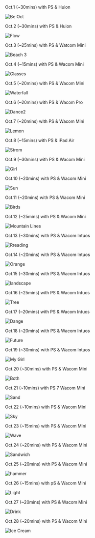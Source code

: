 Oct.1 (~30mins) with PS & Huion

![Be Oct](1.jpg)

Oct.2 (~30mins) with PS & Huion

![Flow](2.jpg)

Oct.3 (~25mins) with PS & Watcom Mini

![Beach 3](3.jpg)

Oct.4 (~15mins) with PS & Wacom Mini

![Glasses](4.jpg)

Oct.5 (~20mins) with PS & Wacom Mini

![Waterfall](5.jpg)

Oct.6 (~20mins) with PS & Wacom Pro

![Dance2](6.jpg)

Oct.7 (~20mins) with PS & Wacom Mini

![Lemon](7.jpg)

Oct.8 (~15mins) with PS & iPad Air

![Strom](8.jpg)

Oct.9 (~30mins) with PS & Wacom Mini

![Girl](9.jpg)

Oct.10 (~20mins) with PS & Wacom Mini

![Sun](10.jpg)

Oct.11 (~20mins) with PS & Wacom Mini

![Birds](11.jpg)

Oct.12 (~25mins) with PS & Wacom Mini

![Mountain Lines](12.jpg)

Oct.13 (~30mins) with PS & Wacom Intuos

![Rreading](13.jpg)

Oct.14 (~20mins) with PS & Wacom Intuos

![Orange](14.jpg)

Oct.15 (~30mins) with PS & Wacom Intuos

![landscape](15.jpg)

Oct.16 (~25mins) with PS & Wacom Intuos

![Tree](16.jpg)
 
Oct.17 (~20mins) with PS & Wacom Intuos

![Dange](17.jpg)

Oct.18 (~20mins) with PS & Wacom Intuos

![Future](18.jpg)

Oct.19 (~30mins) with PS & Wacom Intuos

![My Girl](19.jpg)

Oct.20 (~30mins) with PS & Wacom Mini

![Both](20.jpg)

Oct.21 (~10mins) with PS 7 Wacom Mini

![Sand](21.jpg)

Oct.22 (~10mins) with PS & Wacom Mini

![Sky](22.jpg)

Oct.23 (~15mins) with PS & Wacom Mini

![Wave](23.jpg)

Oct.24 (~20mins) with PS & Wacom Mini

![Sandwich](24.jpg)

Oct.25 (~20mins) with PS & Wacom Mini

![hammer](25.jpg)

Oct.26 (~15mins) with pS & Wacom Mini

![Light](26.jpg)

Oct.27 (~20mins) with PS & Wacom Mini

![Drink](27.jpg)

Oct.28 (~20mins) with PS & Wacom Mini

![Ice Cream](28.jpg)

